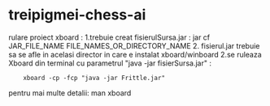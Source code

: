treipigmei-chess-ai
===================

rulare proiect xboard :
1.trebuie creat fisierulSursa.jar : jar  cf JAR_FILE_NAME FILE_NAMES_OR_DIRECTORY_NAME
2. fisierul.jar trebuie sa se afle in acelasi director in care e instalat xboard/winboard
2.se ruleaza Xboard din terminal cu parametrul "java -jar fisierSursa.jar" : 
      
        xboard -cp -fcp "java -jar Frittle.jar"

pentru mai multe detalii: man xboard
